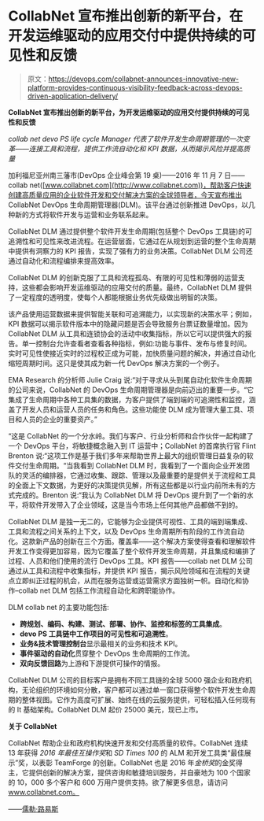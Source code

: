 # CollabNet 宣布推出创新的新平台，在开发运维驱动的应用交付中提供持续的可见性和反馈

> 原文：<https://devops.com/collabnet-announces-innovative-new-platform-provides-continuous-visibility-feedback-across-devops-driven-application-delivery/>

**CollabNet 宣布推出创新的新平台，为开发运维驱动的应用交付提供持续的可见性和反馈**

*collab net devo PS life cycle Manager 代表了软件开发生命周期管理的一次变革——连接工具和流程，提供工作流自动化和 KPI 数据，从而揭示风险并提高质量*

加利福尼亚州南三藩市(DevOps 企业峰会第 19 桌)——2016 年 11 月 7 日——collab net([www.collabnet.com](http://www.collabnet.com))，帮助客户快速创建高质量应用的企业软件开发和交付解决方案的全球领导者，今天宣布推出 CollabNet DevOps 生命周期管理器(DLM)。该平台通过创新推进 DevOps，以几种新的方式将软件开发与运营和业务联系起来。

CollabNet DLM 通过提供整个软件开发生命周期(包括整个 DevOps 工具链)的可追溯性和可见性来改进流程。在运营层面，它通过在从规划到运营的整个生命周期中提供有洞察力的 KPI 报告，实现了强有力的业务决策。CollabNet DLM 公司还通过自动化和流程编排来提高效率。

CollabNet DLM 的创新克服了工具和流程孤岛、有限的可见性和薄弱的运营支持，这些都会影响开发运维驱动的应用交付的质量。最终，CollabNet DLM 提供了一定程度的透明度，使每个人都能根据业务优先级做出明智的决策。

该产品使用运营数据来提供智能关联和可追溯能力，以实现新的决策水平；例如，KPI 数据可以揭示软件版本中的隐藏问题是否会导致服务台票证数量增加。因为 CollabNet DLM 从工具和连锁协会的活动中收集指标，所以它可以提供强大的报告。单一控制台允许查看者查看各种指标，例如:功能与事件、发布与修复时间。实时可见性使接近实时的过程校正成为可能，加快质量问题的解决，并通过自动化缩短周期时间。这只是使其成为新一代 DevOps 解决方案的一个例子。

EMA Research 的分析师 Julie Craig 说:“对于寻求从头到尾自动化软件生命周期的公司来说，CollabNet 的 DevOps 生命周期管理器是向前迈出的重要一步。“它集成了生命周期中各种工具集的数据，为客户提供了端到端的可追溯性和监控，涵盖了开发人员和运营人员的任务和角色。这些功能使 DLM 成为管理大量工具、项目和人员的企业的重要资产。”

“这是 CollabNet 的一个分水岭。我们与客户、行业分析师和合作伙伴一起构建了一个 DevOps 平台，将敏捷概念融入到 IT 运营中；CollabNet 的首席执行官 Flint Brenton 说:“这项工作是基于我们多年来帮助世界上最大的组织管理日益复杂的软件交付生命周期。“当我看到 CollabNet DLM 时，我看到了一个面向企业开发团队的灵活的编排器，它通过收集、跟踪、管理以及最重要的是提供关于流程和工具的全面上下文数据，为更好的决策提供见解，所有这些都是以行业内前所未有的方式完成的。Brenton 说:“我认为 CollabNet DLM 将 DevOps 提升到了一个新的水平，将软件开发带入了企业领域，这是当今市场上任何其他产品都做不到的。

CollabNet DLM 是独一无二的，它能够为企业提供可视性、工具的端到端集成、工具和流程之间关系的上下文，以及 DevOps 生命周期所有阶段的工作流自动化。这款新产品的创新在三个方面。覆盖率——这个解决方案使得查看和理解软件开发工作变得更加容易，因为它覆盖了整个软件开发生命周期，并且集成和编排了过程、人员和他们使用的流行 DevOps 工具。KPI 报告——collab net DLM 公司通过从工具和流程中收集指标，并提供 KPI 报告，揭示风险领域和在流程的关键点立即纠正过程的机会，从而在服务运营或运营需求方面独树一帜。自动化和协作–collab net DLM 包括工作流程自动化和跨职能协作。

DLM collab net 的主要功能包括:

*   **跨规划、编码、构建、测试、部署、协作、监控和标签的工具集成**。
*   **devo PS 工具链中工作项目的可见性和可追溯性**。
*   **业务&技术管理控制台**显示最相关的业务和技术 KPI。
*   **事件驱动的自动化**贯穿整个 DevOps 生命周期的工作流。
*   **双向反馈回路**为上游和下游提供可操作的情报。

CollabNet DLM 公司的目标客户是拥有不同工具链的全球 5000 强企业和政府机构，无论组织的环境如何分散，客户都可以通过单一窗口获得整个软件开发生命周期的整体视图。它作为高度可扩展、始终在线的云服务提供，可轻松插入任何现有的 It 基础架构。CollabNet DLM 起价 25000 美元，现已上市。

**关于 CollabNet**

CollabNet 帮助企业和政府机构快速开发和交付高质量的软件。CollabNet 连续 13 年获得 *2016 年最佳互操作奖*和 *SD Times 100* 的 ALM 和开发工具类“最佳展示”奖，以表彰 TeamForge 的创新。CollabNet 也是 2016 年*金桥奖*的金奖得主，它提供创新的解决方案，提供咨询和敏捷培训服务，并自豪地为 100 个国家的 10，000 多个客户和 600 万用户提供支持。欲了解更多信息，请访问 www.collabnet.com。

——[儒勒·路易斯](https://devops.com/author/jules/)